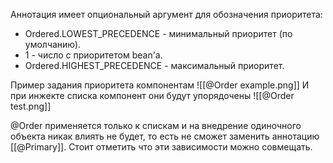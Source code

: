 Аннотация имеет опциональный аргумент для обозначения приоритета:
- Ordered.LOWEST_PRECEDENCE - минимальный приоритет (по умолчанию).
- 1 - число с приоритетом bean'а.
- Ordered.HIGHEST_PRECEDENCE - максимальный приоритет.

Пример задания приоритета компонентам
![[@Order example.png]]
И при инжекте списка компонент они будут упорядочены
![[@Order test.png]]

@Order применяется только к спискам и на внедрение одиночного объекта никак влиять не будет, то есть не сможет заменить аннотацию [[@Primary]]. Стоит отметить что эти зависимости можно совмещать.